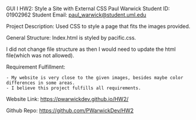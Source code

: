 GUI I
HW2: Style a Site with External CSS
Paul Warwick
Student ID: 01902962
Student Email: paul_warwick@student.uml.edu

Project Description: Used CSS to style a page that fits the images provided.

General Structure: Index.html is styled by pacific.css.

I did not change file structure as then I would need to update the html file(which was not allowed).



Requirement Fulfillment:

    - My website is very close to the given images, besides maybe color differences in some areas.
    - I believe this project fulfills all requirements.

Website Link: https://pwarwickdev.github.io/HW2/

Github Repo: https://github.com/PWarwickDev/HW2
